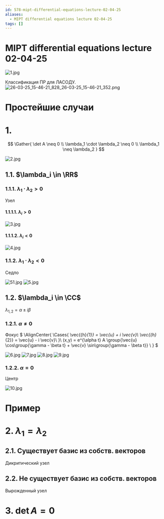 ```yaml
---
id: 578-mipt-differential-equations-lecture-02-04-25
aliases:
  - MIPT differential equations lecture 02-04-25
tags: []
---
```


# MIPT differential equations lecture 02-04-25

![1.jpg](assets/imgs/02-04-25_11-37-41_834_IMG_20250402_104452.jpg)

Классификация ПР для ЛАСОДУ.
![26-03-25_15-46-21_828_26-03-25_15-46-21_352.png](assets/imgs/26-03-25_15-46-21_828_26-03-25_15-46-21_352.png)

# Простейшие случаи

# 1.
$$
\Gather{
\det A \neq 0 \\
\lambda_1 \cdot \lambda_2 \neq 0 \\
\lambda_1 \neq \lambda_2
}
$$


![2.jpg](assets/imgs/02-04-25_11-37-41_303_IMG_20250402_105932.jpg)

## 1.1. $\lambda_i \in \RR$

### 1.1.1. $\lambda_1 \cdot \lambda_2 > 0$

Узел

#### 1.1.1.1. $\lambda_i > 0$

![3.jpg](assets/imgs/02-04-25_11-37-41_139_IMG_20250402_105938.jpg)

#### 1.1.1.2. $\lambda_i < 0$

![4.jpg](assets/imgs/02-04-25_11-37-41_870_IMG_20250402_110619.jpg)

### 1.1.2. $\lambda_1 \cdot \lambda_2 < 0$

Седло

![51.jpg](assets/imgs/02-04-25_11-54-43_486_IMG_20250402_110619.jpg)
![5.jpg](assets/imgs/02-04-25_11-37-41_981_IMG_20250402_110851.jpg)

## 1.2. $\lambda_i \in \CC$

$\lambda_{1,2} = \alpha \pm i \beta$

### 1.2.1. $\alpha \neq 0$

Фокус
$
\AlignCenter{
\Cases{
\vec{{h}_{1}} = \vec{u} + i \vec{v}\\
\vec{{h}_{2}} = \vec{u} - i \vec{v}\\
}\\
(x,y) = e^{\alpha t} A \group{\vec{u} \cos\group{\gamma - \beta t} +
\vec{v} \sin\group{\gamma - \beta t}} \\
}
$

![6.jpg](assets/imgs/02-04-25_11-37-41_777_IMG_20250402_110854.jpg)
![7.jpg](assets/imgs/02-04-25_11-37-41_715_IMG_20250402_112754.jpg)
![8.jpg](assets/imgs/02-04-25_11-37-41_459_IMG_20250402_112756.jpg)
![9.jpg](assets/imgs/02-04-25_11-37-41_841_IMG_20250402_112758.jpg)

### 1.2.2. $\alpha = 0$

Центр

![10.jpg](assets/imgs/02-04-25_11-37-41_075_IMG_20250402_113553.jpg)

# Пример

# 2. $\lambda_1 = \lambda_2$

## 2.1. Существует базис из собств. векторов

Дикритический узел

## 2.2. Не существует базис из собств. векторов

Вырожденный узел

# 3. $\det A = 0$
